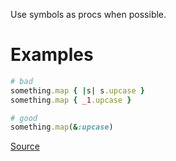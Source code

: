 
Use symbols as procs when possible.

# Examples

```ruby
# bad
something.map { |s| s.upcase }
something.map { _1.upcase }

# good
something.map(&:upcase)
```

[Source](http://www.rubydoc.info/gems/rubocop/RuboCop/Cop/Style/SymbolProc)